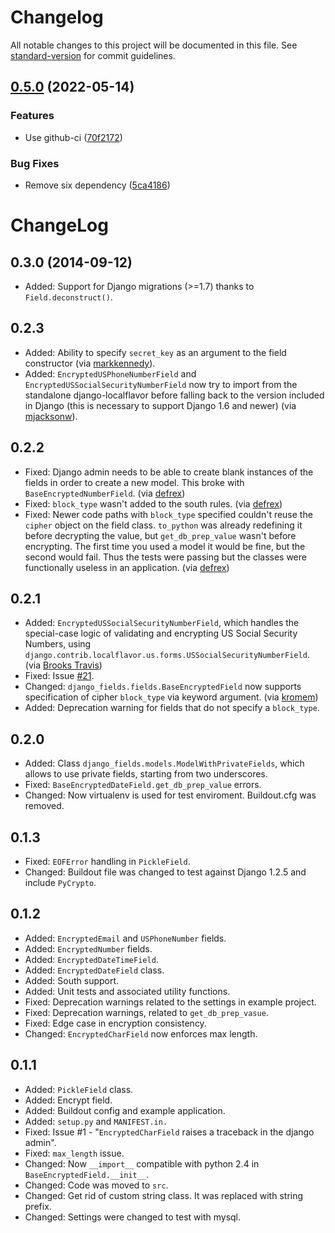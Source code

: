 # Changelog

All notable changes to this project will be documented in this file. See [standard-version](https://github.com/conventional-changelog/standard-version) for commit guidelines.

## [0.5.0](https://github.com/last-partizan/django-fields/compare/v0.4.0...v0.5.0) (2022-05-14)


### Features

* Use github-ci ([70f2172](https://github.com/last-partizan/django-fields/commit/70f21721cf60cecc8c3fd0ed042bd5aab882ae09))


### Bug Fixes

* Remove six dependency ([5ca4186](https://github.com/last-partizan/django-fields/commit/5ca41861e31ddb5ff68ddb2c6c4112a2e6f55fab))

ChangeLog
=========

0.3.0 (2014-09-12)
------------------
	
* Added: Support for Django migrations (>=1.7) thanks to `Field.deconstruct()`.

0.2.3
-----

* Added: Ability to specify `secret_key` as an argument to the field constructor (via [markkennedy](https://github.com/svetlyak40wt/django-fields/pull/40 "Issue #40")).
* Added: `EncryptedUSPhoneNumberField` and `EncryptedUSSocialSecurityNumberField` now try to import from the standalone django-localflavor before falling back to the version included in Django (this is necessary to support Django 1.6 and newer) (via [mjacksonw](https://github.com/svetlyak40wt/django-fields/pull/36 "Issue #33")).

0.2.2
-----

* Fixed: Django admin needs to be able to create blank instances of the fields in order to create a new model. This broke with `BaseEncryptedNumberField`. (via [defrex](https://github.com/svetlyak40wt/django-fields/pull/32 "Issue #32"))
* Fixed: `block_type` wasn't added to the south rules. (via [defrex](https://github.com/svetlyak40wt/django-fields/pull/33 "Issue #33"))
* Fixed: Newer code paths with `block_type` specified couldn't reuse the `cipher` object on the field class. `to_python` was already redefining it before decrypting the value, but `get_db_prep_value` wasn't before encrypting. The first time you used a model it would be fine, but the second would fail. Thus the tests were passing but the classes were functionally useless in an application. (via [defrex](https://github.com/svetlyak40wt/django-fields/pull/34 "Issue #34"))

0.2.1
-----

* Added: `EncryptedUSSocialSecurityNumberField`, which handles the special-case logic of validating and encrypting US Social Security Numbers, using `django.contrib.localflavor.us.forms.USSocialSecurityNumberField`. (via [Brooks Travis](https://github.com/svetlyak40wt/django-fields/pull/24 "Pull Request 24"))
* Fixed: Issue [#21](https://github.com/svetlyak40wt/django-fields/issues/21 "Issue #21").
* Changed: `django_fields.fields.BaseEncryptedField` now supports specification of cipher `block_type` via keyword argument. (via [kromem](https://github.com/svetlyak40wt/django-fields/pull/26 "Pull Request 26"))
* Added: Deprecation warning for fields that do not specify a `block_type`.

0.2.0
-----

* Added: Class `django_fields.models.ModelWithPrivateFields`, which allows to use private fields, starting from two underscores.
* Fixed: `BaseEncryptedDateField.get_db_prep_value` errors.
* Changed: Now virtualenv is used for test enviroment. Buildout.cfg was removed.

0.1.3
-----

* Fixed: `EOFError` handling in `PickleField`.
* Changed: Buildout file was changed to test against Django 1.2.5 and include `PyCrypto`.

0.1.2
-----

* Added: `EncryptedEmail` and `USPhoneNumber` fields.
* Added: `EncryptedNumber` fields.
* Added: `EncryptedDateTimeField`.
* Added: `EncryptedDateField` class.
* Added: South support.
* Added: Unit tests and associated utility functions.
* Fixed: Deprecation warnings related to the settings in example project.
* Fixed: Deprecation warnings, related to `get_db_prep_vasue`.
* Fixed: Edge case in encryption consistency.
* Changed: `EncryptedCharField` now enforces max length.

0.1.1
-----

* Added: `PickleField` class.
* Added: Encrypt field.
* Added: Buildout config and example application.
* Added: `setup.py` and `MANIFEST.in.`
* Fixed: Issue #1 - "`EncryptedCharField` raises a traceback in the django admin".
* Fixed: `max_length` issue.
* Changed: Now `__import__` compatible with python 2.4 in `BaseEncryptedField.__init__`.
* Changed: Code was moved to `src`.
* Changed: Get rid of custom string class. It was replaced with string prefix.
* Changed: Settings were changed to test with mysql.
